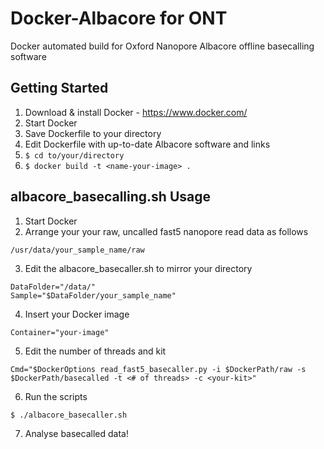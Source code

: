 # Docker-Albacore for ONT
Docker automated build for Oxford Nanopore Albacore offline basecalling software

## Getting Started

1. Download & install Docker - https://www.docker.com/
2. Start Docker
3. Save Dockerfile to your directory
4. Edit Dockerfile with up-to-date Albacore software and links
5. ```$ cd to/your/directory```
6. ```$ docker build -t <name-your-image> .```

## albacore_basecalling.sh Usage

1. Start Docker
2. Arrange your your raw, uncalled fast5 nanopore read data as follows
 ```
 /usr/data/your_sample_name/raw
 ``` 
    
3. Edit the albacore_basecaller.sh to mirror your directory
 ```
 DataFolder="/data/"
 Sample="$DataFolder/your_sample_name"
 ``` 
    
4. Insert your Docker image 
 ```
 Container="your-image"
 ```
    
5. Edit the number of threads and kit
 ```
 Cmd="$DockerOptions read_fast5_basecaller.py -i $DockerPath/raw -s $DockerPath/basecalled -t <# of threads> -c <your-kit>"
 ```
    
6. Run the scripts 
 ```
 $ ./albacore_basecaller.sh
 ```
 
7. Analyse basecalled data!
